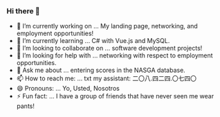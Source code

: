 ### Hi there 👋

- 🔭 I’m currently working on ... My landing page, networking, and employment opportunities!
- 🌱 I’m currently learning ... C# with Vue.js and MySQL.
- 👯 I’m looking to collaborate on ... software development projects!
- 🤔 I’m looking for help with ... networking with respect to employment opportunities.
- 💬 Ask me about ... entering scores in the NASGA database.
- 📫 How to reach me: ... txt my assistant: 二〇八.四二四.〇七四〇
- 😄 Pronouns: ... Yo, Usted, Nosotros
- ⚡ Fun fact: ... I have a group of friends that have never seen me wear pants!

<!--
**JustinMattson/justinmattson** is a ✨ _special_ ✨ repository because its `README.md` (this file) appears on your GitHub profile.

Here are some ideas to get you started:

- 🔭 I’m currently working on ...
- 🌱 I’m currently learning ...
- 👯 I’m looking to collaborate on ...
- 🤔 I’m looking for help with ...
- 💬 Ask me about ...
- 📫 How to reach me: ...
- 😄 Pronouns: ...
- ⚡ Fun fact: ...
-->

